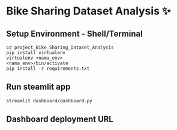 # Bike Sharing Dataset Analysis ✨

## Setup Environment - Shell/Terminal
```
cd project_Bike_Sharing_Dataset_Analysis
pip install virtualenv 
virtualenv <nama_env>
<nama_env>/bin/activate
pip install -r requirements.txt
```

## Run steamlit app
```
streamlit dashboard/dashboard.py
```

## Dashboard deployment URL
